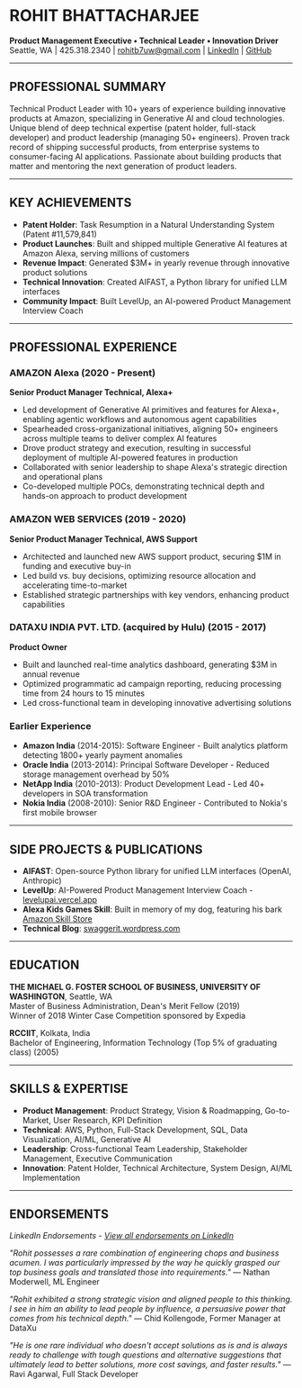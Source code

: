 # ROHIT BHATTACHARJEE
**Product Management Executive • Technical Leader • Innovation Driver**  
Seattle, WA | 425.318.2340 | rohitb7uw@gmail.com | [LinkedIn](https://www.linkedin.com/in/rohitbhattacharjee/) | [GitHub](https://github.com/rohitb7uw)

---

## PROFESSIONAL SUMMARY
Technical Product Leader with 10+ years of experience building innovative products at Amazon, specializing in Generative AI and cloud technologies. Unique blend of deep technical expertise (patent holder, full-stack developer) and product leadership (managing 50+ engineers). Proven track record of shipping successful products, from enterprise systems to consumer-facing AI applications. Passionate about building products that matter and mentoring the next generation of product leaders.

---

## KEY ACHIEVEMENTS
- **Patent Holder**: Task Resumption in a Natural Understanding System (Patent #11,579,841)
- **Product Launches**: Built and shipped multiple Generative AI features at Amazon Alexa, serving millions of customers
- **Revenue Impact**: Generated $3M+ in yearly revenue through innovative product solutions
- **Technical Innovation**: Created AIFAST, a Python library for unified LLM interfaces
- **Community Impact**: Built LevelUp, an AI-powered Product Management Interview Coach

---

## PROFESSIONAL EXPERIENCE

### AMAZON Alexa (2020 - Present)
**Senior Product Manager Technical, Alexa+**
- Led development of Generative AI primitives and features for Alexa+, enabling agentic workflows and autonomous agent capabilities
- Spearheaded cross-organizational initiatives, aligning 50+ engineers across multiple teams to deliver complex AI features
- Drove product strategy and execution, resulting in successful deployment of multiple AI-powered features in production
- Collaborated with senior leadership to shape Alexa's strategic direction and operational plans
- Co-developed multiple POCs, demonstrating technical depth and hands-on approach to product development

### AMAZON WEB SERVICES (2019 - 2020)
**Senior Product Manager Technical, AWS Support**
- Architected and launched new AWS support product, securing $1M in funding and executive buy-in
- Led build vs. buy decisions, optimizing resource allocation and accelerating time-to-market
- Established strategic partnerships with key vendors, enhancing product capabilities

### DATAXU INDIA PVT. LTD. (acquired by Hulu) (2015 - 2017)
**Product Owner**
- Built and launched real-time analytics dashboard, generating $3M in annual revenue
- Optimized programmatic ad campaign reporting, reducing processing time from 24 hours to 15 minutes
- Led cross-functional team in developing innovative advertising solutions

### Earlier Experience
- **Amazon India** (2014-2015): Software Engineer - Built analytics platform detecting 1800+ yearly payment anomalies
- **Oracle India** (2013-2014): Principal Software Developer - Reduced storage management overhead by 50%
- **NetApp India** (2010-2013): Product Development Lead - Led 40+ developers in SOA transformation
- **Nokia India** (2008-2010): Senior R&D Engineer - Contributed to Nokia's first mobile browser

---

## SIDE PROJECTS & PUBLICATIONS
- **AIFAST**: Open-source Python library for unified LLM interfaces (OpenAI, Anthropic)
- **LevelUp**: AI-Powered Product Management Interview Coach - [levelupai.vercel.app](https://levelupai.vercel.app/)
- **Alexa Kids Games Skill**: Built in memory of my dog, featuring his bark [Amazon Skill Store](https://www.amazon.com/dp/B08K2MJBYW/)
- **Technical Blog**: [swaggerit.wordpress.com](https://swaggerit.wordpress.com/)

---

## EDUCATION
**THE MICHAEL G. FOSTER SCHOOL OF BUSINESS, UNIVERSITY OF WASHINGTON**, Seattle, WA  
Master of Business Administration, Dean's Merit Fellow (2019)  
Winner of 2018 Winter Case Competition sponsored by Expedia

**RCCIIT**, Kolkata, India  
Bachelor of Engineering, Information Technology (Top 5% of graduating class) (2005)

---

## SKILLS & EXPERTISE
- **Product Management**: Product Strategy, Vision & Roadmapping, Go-to-Market, User Research, KPI Definition
- **Technical**: AWS, Python, Full-Stack Development, SQL, Data Visualization, AI/ML, Generative AI
- **Leadership**: Cross-functional Team Leadership, Stakeholder Management, Executive Communication
- **Innovation**: Patent Holder, Technical Architecture, System Design, AI/ML Implementation

---

## ENDORSEMENTS
*LinkedIn Endorsements - [View all endorsements on LinkedIn](https://www.linkedin.com/in/rohitbhattacharjee/)*

*"Rohit possesses a rare combination of engineering chops and business acumen. I was particularly impressed by the way he quickly grasped our top business goals and translated those into requirements."* — Nathan Moderwell, ML Engineer

*"Rohit exhibited a strong strategic vision and aligned people to this thinking. I see in him an ability to lead people by influence, a persuasive power that comes from his technical depth."* — Chid Kollengode, Former Manager at DataXu

*"He is one rare individual who doesn't accept solutions as is and is always ready to challenge with tough questions and alternative suggestions that ultimately lead to better solutions, more cost savings, and faster results."* — Ravi Agarwal, Full Stack Developer
